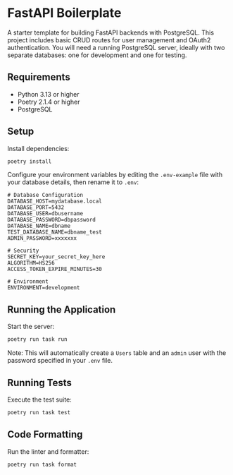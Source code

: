 # FastAPI Boilerplate

A starter template for building FastAPI backends with PostgreSQL. This project includes basic CRUD routes for user management and OAuth2 authentication. You will need a running PostgreSQL server, ideally with two separate databases: one for development and one for testing.

## Requirements
- Python 3.13 or higher
- Poetry 2.1.4 or higher
- PostgreSQL

## Setup

Install dependencies:
```bash
poetry install
```

Configure your environment variables by editing the `.env-example` file with your database details, then rename it to `.env`:
```env
# Database Configuration
DATABASE_HOST=mydatabase.local
DATABASE_PORT=5432
DATABASE_USER=dbusername
DATABASE_PASSWORD=dbpassword
DATABASE_NAME=dbname
TEST_DATABASE_NAME=dbname_test
ADMIN_PASSWORD=xxxxxxx

# Security
SECRET_KEY=your_secret_key_here
ALGORITHM=HS256
ACCESS_TOKEN_EXPIRE_MINUTES=30

# Environment
ENVIRONMENT=development
```

## Running the Application

Start the server:
```bash
poetry run task run
```
Note: This will automatically create a `Users` table and an `admin` user with the password specified in your `.env` file.

## Running Tests

Execute the test suite:
```bash
poetry run task test
```

## Code Formatting

Run the linter and formatter:
```bash
poetry run task format
```

